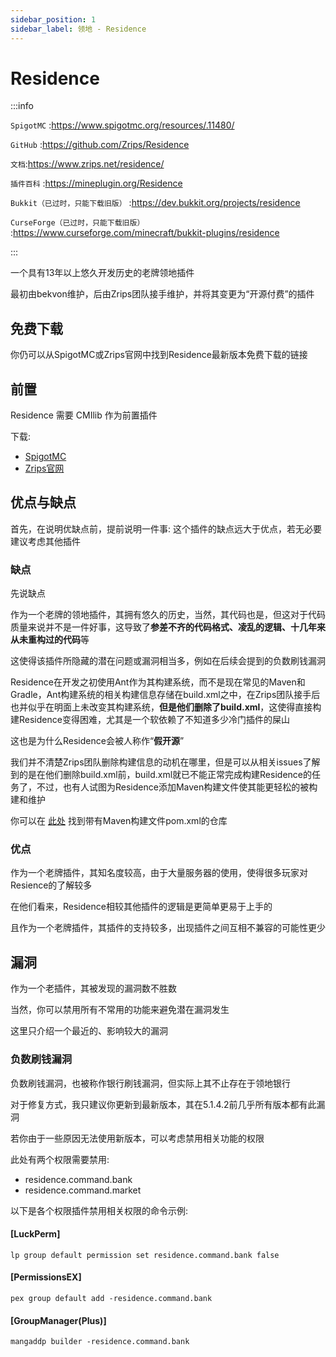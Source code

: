 ```yaml
---
sidebar_position: 1
sidebar_label: 领地 - Residence
---
```


# Residence

:::info

`SpigotMC` :https://www.spigotmc.org/resources/.11480/

`GitHub` :https://github.com/Zrips/Residence

`文档`:https://www.zrips.net/residence/

`插件百科` :https://mineplugin.org/Residence

`Bukkit（已过时，只能下载旧版）` :https://dev.bukkit.org/projects/residence

`CurseForge（已过时，只能下载旧版）` :https://www.curseforge.com/minecraft/bukkit-plugins/residence

:::

一个具有13年以上悠久开发历史的老牌领地插件

最初由bekvon维护，后由Zrips团队接手维护，并将其变更为“开源付费”的插件

## 免费下载

你仍可以从SpigotMC或Zrips官网中找到Residence最新版本免费下载的链接

## 前置
Residence 需要 CMIlib 作为前置插件

下载:
* [SpigotMC](https://www.spigotmc.org/resources/cmilib.87610/)
* [Zrips官网](https://www.zrips.net/cmilib/)

## 优点与缺点
首先，在说明优缺点前，提前说明一件事: 这个插件的缺点远大于优点，若无必要建议考虑其他插件

### 缺点

先说缺点

作为一个老牌的领地插件，其拥有悠久的历史，当然，其代码也是，但这对于代码质量来说并不是一件好事，这导致了**参差不齐的代码格式、凌乱的逻辑、十几年来从未重构过的代码**等

这使得该插件所隐藏的潜在问题或漏洞相当多，例如在后续会提到的负数刷钱漏洞

Residence在开发之初使用Ant作为其构建系统，而不是现在常见的Maven和Gradle，Ant构建系统的相关构建信息存储在build.xml之中，在Zrips团队接手后也并似乎在明面上未改变其构建系统，**但是他们删除了build.xml**，这使得直接构建Residence变得困难，尤其是一个软依赖了不知道多少冷门插件的屎山

这也是为什么Residence会被人称作“**假开源**”

我们并不清楚Zrips团队删除构建信息的动机在哪里，但是可以从相关issues了解到的是在他们删除build.xml前，build.xml就已不能正常完成构建Residence的任务了，不过，也有人试图为Residence添加Maven构建文件使其能更轻松的被构建和维护

你可以在 [此处](https://github.com/RenYuan-MC/Residence-Maven) 找到带有Maven构建文件pom.xml的仓库

### 优点
作为一个老牌插件，其知名度较高，由于大量服务器的使用，使得很多玩家对Resience的了解较多

在他们看来，Residence相较其他插件的逻辑是更简单更易于上手的

且作为一个老牌插件，其插件的支持较多，出现插件之间互相不兼容的可能性更少

## 漏洞

作为一个老插件，其被发现的漏洞数不胜数

当然，你可以禁用所有不常用的功能来避免潜在漏洞发生

这里只介绍一个最近的、影响较大的漏洞

### 负数刷钱漏洞
负数刷钱漏洞，也被称作银行刷钱漏洞，但实际上其不止存在于领地银行

对于修复方式，我只建议你更新到最新版本，其在5.1.4.2前几乎所有版本都有此漏洞

若你由于一些原因无法使用新版本，可以考虑禁用相关功能的权限

此处有两个权限需要禁用:
* residence.command.bank
* residence.command.market

以下是各个权限插件禁用相关权限的命令示例:

#### [LuckPerm]
```
lp group default permission set residence.command.bank false
```
#### [PermissionsEX]
```
pex group default add -residence.command.bank
```
#### [GroupManager(Plus)]
```
mangaddp builder -residence.command.bank
```